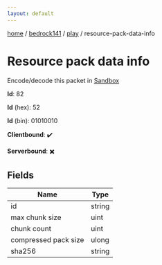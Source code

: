 ```yaml
---
layout: default
---
```


[home](/)  /  [bedrock141](/protocol/bedrock141)  /  [play](/protocol/bedrock141/play)  /  resource-pack-data-info

# Resource pack data info

Encode/decode this packet in [Sandbox](../../../sandbox/bedrock141#play.resource_pack_data_info)

**Id**: 82

**Id** (hex): 52

**Id** (bin): 01010010

**Clientbound**: ✔️

**Serverbound**: ✖️

## Fields

Name | Type
---|---
id | string
max chunk size | uint
chunk count | uint
compressed pack size | ulong
sha256 | string
